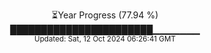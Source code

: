 <p align="center">
⏳Year Progress (77.94 %) <br>
███████████████████████▁▁▁▁▁▁▁ <br>
<sub>Updated: Sat, 12 Oct 2024 06:26:41 GMT</sub>
</p>

